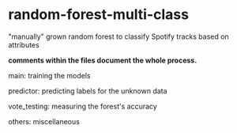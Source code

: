 # random-forest-multi-class
"manually" grown random forest to classify Spotify tracks based on attributes

**comments within the files document the whole process.**

main: training the models

predictor: predicting labels for the unknown data

vote_testing: measuring the forest's accuracy

others: miscellaneous
